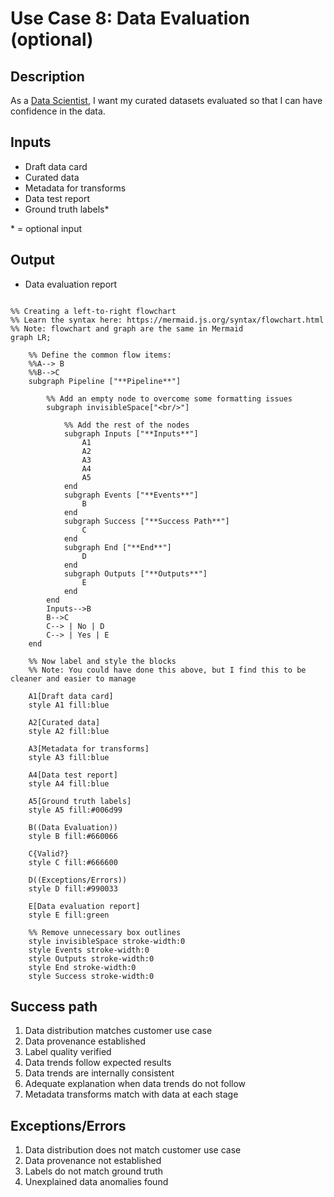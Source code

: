 # Use Case 8: Data Evaluation (optional)

## Description

As a <a href='https://github.com/MLOps-OpenAPI/arch-diagrams?tab=readme-ov-file#data-scientists'>Data Scientist</a>, I want my curated datasets evaluated so that I can have confidence in the data.

## Inputs

* Draft data card
* Curated data
* Metadata for transforms
* Data test report
* Ground truth labels*

\* = optional input

## Output

* Data evaluation report 

```mermaid

%% Creating a left-to-right flowchart
%% Learn the syntax here: https://mermaid.js.org/syntax/flowchart.html
%% Note: flowchart and graph are the same in Mermaid
graph LR;

    %% Define the common flow items:
    %%A--> B
    %%B-->C
    subgraph Pipeline ["**Pipeline**"]
        
        %% Add an empty node to overcome some formatting issues
        subgraph invisibleSpace["<br/>"]

            %% Add the rest of the nodes
            subgraph Inputs ["**Inputs**"]
                A1
                A2
                A3
                A4
                A5
            end
            subgraph Events ["**Events**"]
                B
            end
            subgraph Success ["**Success Path**"]
                C
            end
            subgraph End ["**End**"]
                D
            end
            subgraph Outputs ["**Outputs**"]
                E
            end
        end
        Inputs-->B
        B-->C
        C--> | No | D
        C--> | Yes | E
    end

    %% Now label and style the blocks
    %% Note: You could have done this above, but I find this to be cleaner and easier to manage

    A1[Draft data card]
    style A1 fill:blue

    A2[Curated data]
    style A2 fill:blue

    A3[Metadata for transforms]
    style A3 fill:blue

    A4[Data test report]
    style A4 fill:blue

    A5[Ground truth labels]
    style A5 fill:#006d99

    B((Data Evaluation))
    style B fill:#660066

    C{Valid?}
    style C fill:#666600

    D((Exceptions/Errors))
    style D fill:#990033

    E[Data evaluation report]
    style E fill:green

    %% Remove unnecessary box outlines
    style invisibleSpace stroke-width:0
    style Events stroke-width:0
    style Outputs stroke-width:0
    style End stroke-width:0
    style Success stroke-width:0
```


## Success path

1. Data distribution matches customer use case
2. Data provenance established
3. Label quality verified
4. Data trends follow expected results
5. Data trends are internally consistent
6. Adequate explanation when data trends do not follow
7. Metadata transforms match with data at each stage

## Exceptions/Errors

1. Data distribution does not match customer use case
2. Data provenance not established
3. Labels do not match ground truth
4. Unexplained data anomalies found